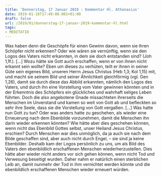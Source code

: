 ```yaml
---
title: 'Donnerstag, 17 Januar 2019 : Kommentar Hl. Athanasius'
date: 2019-01-16T17:49:00.001+01:00
draft: false
url: /2019/01/donnerstag-17-januar-2019-kommentar-hl.html
tags: 
- MEDITATIO
---
```


Was haben denn die Geschöpfe für einen Gewinn davon, wenn sie ihren Schöpfer nicht erkennen? Oder wie wären sie vernünftig, wenn sie den Logos des Vaters nicht erkannten, in dem sie doch entstanden sind? (Joh 1,1f.). \[...\] Wozu hätte sie Gott auch erschaffen, wenn er von ihnen nicht erkannt sein wollte? Eben um dieses zu verhüten, teilt er ihnen in seiner Güte sein eigenes Bild, unseren Herrn Jesus Christus (Heb 1,3; Kol 1,15) mit, und macht sie seinem Bild und seiner Ähnlichkeit gleichförmig (vgl. Gen 1,26), damit sie durch diese das Abbild erkannten, nämlich den Logos des Vaters, und durch ihn eine Vorstellung vom Vater gewinnen könnten und in der Erkenntnis des Schöpfers ein glückliches und wahrhaft seliges Leben führten. Doch die also angebotene Gnade missachteten ihrerseits die Menschen im Unverstand und kamen so weit von Gott ab und befleckten so sehr ihre Seele, dass sie die Vorstellung von Gott vergaßen. \[...\] Was hatte nun Gott zu tun? Oder was anders hatte zu geschehen, als wieder eine Erneuerung nach dem Ebenbilde vorzunehmen, damit die Menschen ihn darin wieder erkennen könnten? Wie hätte aber dies geschehen können, wenn nicht das Ebenbild Gottes selbst, unser Heiland Jesus Christus, erschien? Durch Menschen war dies unmöglich, da ja auch sie nach dem Bilde geschaffen sind, aber auch nicht durch Engel, – sie sind ja keine Ebenbilder. Deshalb kam der Logos persönlich zu uns, um als Bild des Vaters den ebenbildlich erschaffenen Menschen wiederherzustellen. Dies hätte aber wieder nicht anders vor sich gehen können, wenn nicht Tod und Verwesung beseitigt wurden. Daher nahm er natürlich einen sterblichen Leib an, damit nunmehr der Tod in ihm vernichtet werden könnte und die ebenbildlich erschaffenen Menschen wieder erneuert würden.